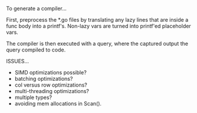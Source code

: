 To generate a compiler...

First, preprocess the *.go files by translating any lazy lines that
are inside a func body into a printf's.  Non-lazy vars are turned into
printf'ed placeholder vars.

The compiler is then executed with a query, where the captured output
the query compiled to code.

ISSUES...
- SIMD optimizations possible?
- batching optimizations?
- col versus row optimizations?
- multi-threading optimizations?
- multiple types?
- avoiding mem allocations in Scan().
